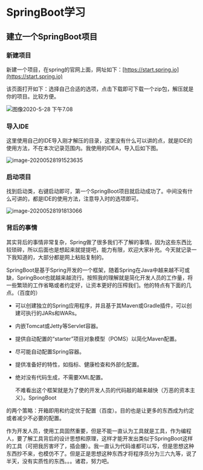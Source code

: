 # SpringBoot学习

## 建立一个SpringBoot项目

### 新建项目

新建一个项目，在spring的官网上面，网址如下：[https://start.spring.io](https://start.spring.io)

该页面打开如下：选择自己合适的选项，点击下载即可下载一个zip包，解压就是你的项目。比较方便。

![图像2020-5-28 下午7.08](https://1162210866.oss-cn-beijing.aliyuncs.com/uPic/图像2020-5-28%20下午7.08.JPG)

### 导入IDE

​	这里使用自己的IDE导入刚才解压的目录，这里没有什么可以讲的点，就是IDE的使用方法，不在本次记录范围内。我使用的IDEA，导入后如下图。

![image-20200528191523635](https://1162210866.oss-cn-beijing.aliyuncs.com/uPic/image-20200528191523635.png)

### 启动项目

​	找到启动类，右键启动即可，第一个SpringBoot项目就启动成功了。中间没有什么可讲的，都是IDE的使用方法，注意导入时的选项即可。

![image-20200528191813066](https://1162210866.oss-cn-beijing.aliyuncs.com/uPic/image-20200528191813066.png)

### 背后的事情

​	其实背后的事情非常复杂，Spring做了很多我们不了解的事情，因为这些东西比较琐碎，所以后面也是想起来就提提吧，能力有限，欢迎大家补充。今天就记录一下我知道的，大部分都是网上粘贴复制的。

​	SpringBoot是基于Spring开发的一个框架，随着Spring在Java中越来越不可或缺，SpringBoot也就越来越流行。按照我的理解就是简化开发人员的工作量，将一些繁琐的工作省略或者约定好，让资本更好的压榨我们。他的特点有下面的几点。（百度的）

* 可以创建独立的Spring应用程序，并且基于其Maven或Gradle插件，可以创建可执行的JARs和WARs。

* 内嵌Tomcat或Jetty等Servlet容器。

* 提供自动配置的“starter”项目对象模型（POMS）以简化Maven配置。

* 尽可能自动配置Spring容器。

* 提供准备好的特性，如指标、健康检查和外部化配置。

* 绝对没有代码生成，不需要XML配置。      

  不难看出这个框架就是为了使的开发人员的代码敲的越来越快（万恶的资本主义）。SpringBoot

的两个策略：开箱即用和约定优于配置（百度）。目的也是让更多的东西成为约定或者减少不必要的配置。  

​		作为开发人员，使用工具固然重要，但是不能一直认为工具就是工具，作为编程人，要了解工具背后的设计思想和原理，这样才能开发出类似于SpringBoot这样的工具（可把我厉害坏了，插会腰）。我一直认为代码谁都可以写，但是思想这种东西抄不来，也模仿不了。但是正是思想这种东西才将程序员分为三六九等，说了半天，没有实质性的东西。。。诸君，努力吧。